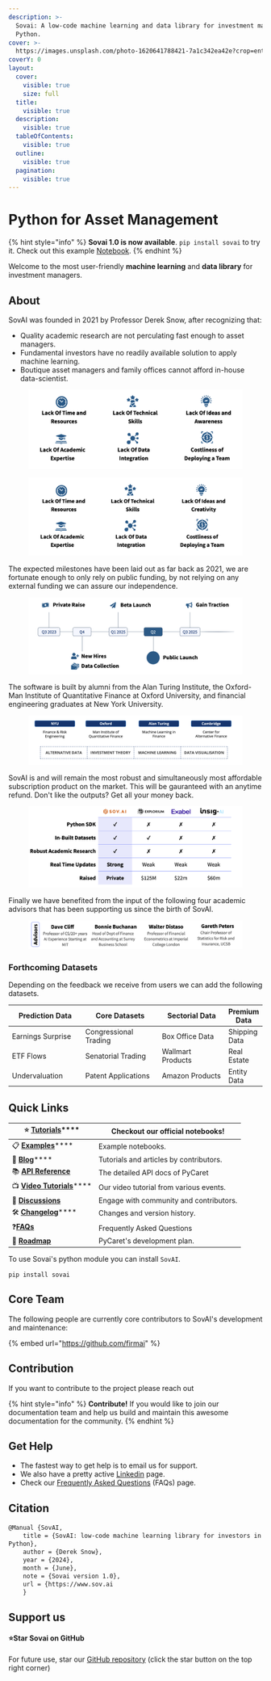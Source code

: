 ```yaml
---
description: >-
  Sovai: A low-code machine learning and data library for investment managers in
  Python.
cover: >-
  https://images.unsplash.com/photo-1620641788421-7a1c342ea42e?crop=entropy&cs=tinysrgb&fm=jpg&ixid=MnwxOTcwMjR8MHwxfHNlYXJjaHw1fHxncmFkaWVudHxlbnwwfHx8fDE2NzY4NTQ4Mjk&ixlib=rb-4.0.3&q=80
coverY: 0
layout:
  cover:
    visible: true
    size: full
  title:
    visible: true
  description:
    visible: true
  tableOfContents:
    visible: true
  outline:
    visible: true
  pagination:
    visible: true
---
```


# Python for Asset Management

{% hint style="info" %}
**Sovai 1.0 is now available**. `pip install sovai` to try it. Check out this example [Notebook](https://colab.research.google.com/drive/1\_H0sHYhzKGZDmgzrQLosuZAR3nOaL6CN?usp=sharing).
{% endhint %}

Welcome to the most user-friendly **machine learning** and **data library** for investment managers.

## About

SovAI was founded in 2021 by Professor Derek Snow, after recognizing that:

* Quality academic research are not perculating fast enough to asset managers.
* Fundamental investors have no readily available solution to apply machine learning.&#x20;
* Boutique asset managers and family offices cannot afford in-house data-scientist.&#x20;

<figure><img src=".gitbook/assets/image (55).png" alt=""><figcaption></figcaption></figure>

<figure><img src=".gitbook/assets/image (35).png" alt=""><figcaption></figcaption></figure>

The expected milestones have been laid out as far back as 2021, we are fortunate enough to only rely on public funding, by not relying on any external funding we can assure our independence.&#x20;

<figure><img src=".gitbook/assets/image (47).png" alt=""><figcaption></figcaption></figure>

The software is built by alumni from the Alan Turing Institute, the Oxford-Man Institute of Quantitative Finance at Oxford University, and financial engineering graduates at New York University.

<figure><img src=".gitbook/assets/image (45).png" alt=""><figcaption></figcaption></figure>

SovAI is and will remain the most robust and simultaneously most affordable subscription product on the market. This will be gauranteed with an anytime refund. Don't like the outputs? Get all your money back.&#x20;

<figure><img src=".gitbook/assets/image (48).png" alt=""><figcaption></figcaption></figure>

Finally we have benefited from the input of the following four academic advisors that has been supporting us since the birth of SovAI.

<figure><img src=".gitbook/assets/image (53).png" alt=""><figcaption></figcaption></figure>

### Forthcoming Datasets

Depending on the feedback we receive from users we can add the following datasets.

<table><thead><tr><th width="183">Prediction Data</th><th width="210">Core Datasets</th><th width="213">Sectorial Data</th><th>Premium Data</th></tr></thead><tbody><tr><td>Earnings Surprise</td><td>Congressional Trading</td><td>Box Office Data</td><td>Shipping Data</td></tr><tr><td>ETF Flows</td><td>Senatorial Trading</td><td>Wallmart Products</td><td>Real Estate</td></tr><tr><td>Undervaluation</td><td>Patent Applications</td><td>Amazon Products</td><td>Entity Data</td></tr></tbody></table>



## Quick Links

| ⭐ [**Tutorials**](get-started/tutorials.md)\*\*\*\*                         | Checkout our official notebooks!        |
| --------------------------------------------------------------------------- | --------------------------------------- |
| 📋 [**Examples**](broken-reference)\*\*\*\*                                 | Example notebooks.                      |
| 📙 [**Blog**](broken-reference)\*\*\*\*                                     | Tutorials and articles by contributors. |
| 📚 [**API Reference**](https://pycaret.readthedocs.io/en/latest/index.html) | The detailed API docs of PyCaret        |
| 📺 [**Video Tutorials**](broken-reference)\*\*\*\*                          | Our video tutorial from various events. |
| 📢 [**Discussions**](https://github.com/pycaret/pycaret/discussions)        | Engage with community and contributors. |
| 🛠️ [**Changelog**](get-started/release-notes.md)\*\*\*\*                   | Changes and version history.            |
| :question:[**FAQs**](broken-reference)                                      | Frequently Asked Questions              |
| 🌳 [**Roadmap**](https://github.com/pycaret/pycaret/issues/1756)            | PyCaret's development plan.             |



To use Sovai's python module you can install `SovAI`.

```
pip install sovai
```

## Core Team

The following people are currently core contributors to SovAI's development and maintenance:

{% embed url="https://github.com/firmai" %}

## Contribution

If you want to contribute to the project please reach out

{% hint style="info" %}
**Contribute!** If you would like to join our documentation team and help us build and maintain this awesome documentation for the community.
{% endhint %}

## Get Help

* The fastest way to get help is to email us for support.&#x20;
* We also have a pretty active [Linkedin](https://www.linkedin.com/company/sovai/) page.
* Check our [Frequently Asked Questions](broken-reference) (FAQs) page.

## Citation

```
@Manual {SovAI, 
    title = {SovAI: low-code machine learning library for investors in Python}, 
    author = {Derek Snow}, 
    year = {2024}, 
    month = {June}, 
    note = {Sovai version 1.0}, 
    url = {https://www.sov.ai
    }
```

## Support us

#### :star:Star **Sovai** on GitHub <a href="#star-fastapi-in-github" id="star-fastapi-in-github"></a>

For future use, star our [GitHub repository](https://github.com/sovai-research/SovAI) (click the star button on the top right corner)

